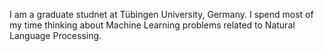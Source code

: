 I am a graduate studnet at Tübingen University, Germany. I spend most of my time thinking about Machine Learning problems related to Natural Language Processing.
